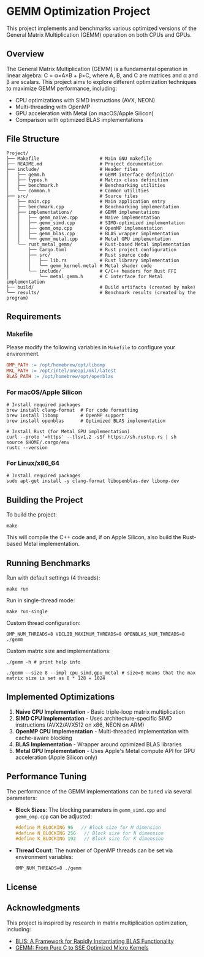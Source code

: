 # GEMM Optimization Project

This project implements and benchmarks various optimized versions of the General Matrix Multiplication (GEMM) operation on both CPUs and GPUs.

## Overview

The General Matrix Multiplication (GEMM) is a fundamental operation in linear algebra: C = α×A×B + β×C, where A, B, and C are matrices and α and β are scalars. This project aims to explore different optimization techniques to maximize GEMM performance, including:

- CPU optimizations with SIMD instructions (AVX, NEON)
- Multi-threading with OpenMP
- GPU acceleration with Metal (on macOS/Apple Silicon)
- Comparison with optimized BLAS implementations

## File Structure

```
Project/
├── Makefile                      # Main GNU makefile
├── README.md                     # Project documentation
├── include/                      # Header files
│   ├── gemm.h                    # GEMM interface definition
│   ├── types.h                   # Matrix class definition
│   ├── benchmark.h               # Benchmarking utilities
│   └── common.h                  # Common utilities
├── src/                          # Source files
│   ├── main.cpp                  # Main application entry
│   ├── benchmark.cpp             # Benchmarking implementation
│   ├── implementations/          # GEMM implementations
│   │   ├── gemm_naive.cpp        # Naive implementation
│   │   ├── gemm_simd.cpp         # SIMD-optimized implementation
│   │   ├── gemm_omp.cpp          # OpenMP implementation
│   │   ├── gemm_blas.cpp         # BLAS wrapper implementation
│   │   └── gemm_metal.cpp        # Metal GPU implementation
│   └── rust_metal_gemm/          # Rust-based Metal implementation
│       ├── Cargo.toml            # Rust project configuration
│       ├── src/                  # Rust source code
│       │   ├── lib.rs            # Rust library implementation
│       │   └── gemm_kernel.metal # Metal shader code
│       └── include/              # C/C++ headers for Rust FFI
│           └── metal_gemm.h      # C interface for Metal implementation
├── build/                        # Build artifacts (created by make)
└── results/                      # Benchmark results (created by the program)
```

## Requirements

### Makefile

Please modify the following variables in `Makefile` to configure your environment. 
```makefile
OMP_PATH := /opt/homebrew/opt/libomp
MKL_PATH := /opt/intel/oneapi/mkl/latest
BLAS_PATH := /opt/homebrew/opt/openblas
```

### For macOS/Apple Silicon

```shell
# Install required packages
brew install clang-format  # For code formatting
brew install libomp        # OpenMP support
brew install openblas      # Optimized BLAS implementation

# Install Rust (for Metal GPU implementation)
curl --proto '=https' --tlsv1.2 -sSf https://sh.rustup.rs | sh
source $HOME/.cargo/env
rustc --version
```

### For Linux/x86_64
```shell
# Install required packages
sudo apt-get install -y clang-format libopenblas-dev libomp-dev
```


## Building the Project

To build the project:
```shell
make
```

This will compile the C++ code and, if on Apple Silicon, also build the Rust-based Metal implementation.

## Running Benchmarks

Run with default settings (4 threads):
```shell
make run
```

Run in single-thread mode:
```shell
make run-single
```

Custom thread configuration:
```shell
OMP_NUM_THREADS=8 VECLIB_MAXIMUM_THREADS=8 OPENBLAS_NUM_THREADS=8 ./gemm
```

Custom matrix size and implementations: 
```shell
./gemm -h # print help info

./gemm --size 8 --impl cpu_simd,gpu_metal # size=8 means that the max matrix size is set as 8 * 128 = 1024 
```

## Implemented Optimizations

1. **Naive CPU Implementation** - Basic triple-loop matrix multiplication
2. **SIMD CPU Implementation** - Uses architecture-specific SIMD instructions (AVX2/AVX512 on x86, NEON on ARM)
3. **OpenMP CPU Implementation** - Multi-threaded implementation with cache-aware blocking
4. **BLAS Implementation** - Wrapper around optimized BLAS libraries
5. **Metal GPU Implementation** - Uses Apple's Metal compute API for GPU acceleration (Apple Silicon only)

## Performance Tuning

The performance of the GEMM implementations can be tuned via several parameters:

- **Block Sizes**: The blocking parameters in `gemm_simd.cpp` and `gemm_omp.cpp` can be adjusted:
  ```cpp
  #define M_BLOCKING 96   // Block size for M dimension
  #define N_BLOCKING 256   // Block size for N dimension
  #define K_BLOCKING 192   // Block size for K dimension
  ```

- **Thread Count**: The number of OpenMP threads can be set via environment variables:
  ```shell
  OMP_NUM_THREADS=8 ./gemm
  ```

## License


## Acknowledgments

This project is inspired by research in matrix multiplication optimization, including:
- [BLIS: A Framework for Rapidly Instantiating BLAS Functionality](https://www.cs.utexas.edu/~flame/pubs/blis1_toms_rev3.pdf)
- [GEMM: From Pure C to SSE Optimized Micro Kernels](https://github.com/flame/how-to-optimize-gemm)